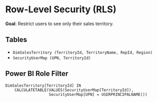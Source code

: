 # Row-Level Security (RLS)

**Goal**: Restrict users to see only their sales territory.

## Tables
- `DimSalesTerritory (TerritoryId, TerritoryName, RepId, Region)`
- `SecurityUserMap (UPN, TerritoryId)`

## Power BI Role Filter
```
DimSalesTerritory[TerritoryId] IN
    CALCULATETABLE(VALUES(SecurityUserMap[TerritoryId]),
                   SecurityUserMap[UPN] = USERPRINCIPALNAME())
```